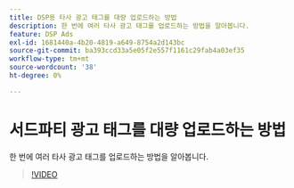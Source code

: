 ```yaml
---
title: DSP용 타사 광고 태그를 대량 업로드하는 방법
description: 한 번에 여러 타사 광고 태그를 업로드하는 방법을 알아봅니다.
feature: DSP Ads
exl-id: 1681440a-4b20-4819-a649-8754a2d143bc
source-git-commit: ba393ccd33a5e05f2e557f1161c29fab4a03ef35
workflow-type: tm+mt
source-wordcount: '38'
ht-degree: 0%

---
```


# 서드파티 광고 태그를 대량 업로드하는 방법

한 번에 여러 타사 광고 태그를 업로드하는 방법을 알아봅니다.

>[!VIDEO](https://video.tv.adobe.com/v/339204)
